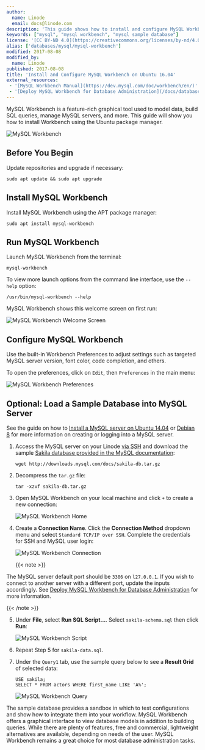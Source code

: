 ```yaml
---
author:
  name: Linode
  email: docs@linode.com
description: 'This guide shows how to install and configure MySQL Workbench and includes a sample MySQL database for testing.'
keywords: ["mysql", "mysql workbench", "mysql sample database"]
license: '[CC BY-ND 4.0](https://creativecommons.org/licenses/by-nd/4.0)'
alias: ['databases/mysql/mysql-workbench']
modified: 2017-08-08
modified_by:
  name: Linode
published: 2017-08-08
title: 'Install and Configure MySQL Workbench on Ubuntu 16.04'
external_resources:
 - '[MySQL Workbench Manual](https://dev.mysql.com/doc/workbench/en/)'
 - '[Deploy MySQL Workbench for Database Administration](/docs/databases/mysql/deploy-mysql-workbench-for-database-administration)'
---
```


MySQL Workbench is a feature-rich graphical tool used to model data, build SQL queries, manage MySQL servers, and more. This guide will show you how to install Workbench using the Ubuntu package manager.

![MySQL Workbench](/docs/assets/mysql_workbench_ubuntu.jpg)

## Before You Begin

Update repositories and upgrade if necessary:

    sudo apt update && sudo apt upgrade

## Install MySQL Workbench

Install MySQL Workbench using the APT package manager:

    sudo apt install mysql-workbench

## Run MySQL Workbench

Launch MySQL Workbench from the terminal:

    mysql-workbench

To view more launch options from the command line interface, use the `--help` option:

    /usr/bin/mysql-workbench --help

MySQL Workbench shows this welcome screen on first run:

![MySQL Workbench Welcome Screen](/docs/assets/mysql-workbench-first.png "MySQL Workbench Welcome Screen")

## Configure MySQL Workbench

Use the built-in Workbench Preferences to adjust settings such as targeted MySQL server version, font color, code completion, and others.

To open the preferences, click on `Edit`, then `Preferences` in the main menu:

![MySQL Workbench Preferences](/docs/assets/mysql-workbench-preferences.png "MySQL Workbench Preferences")

## Optional: Load a Sample Database into MySQL Server

See the guide on how to [Install a MySQL server on Ubuntu 14.04](/docs/databases/mysql/install-mysql-on-ubuntu-14-04) or [Debian 8](/docs/databases/mysql/how-to-install-mysql-on-debian-8) for more information on creating or logging into a MySQL server.

1.  Access the MySQL server on your Linode [via SSH](/docs/getting-started#connecting-to-your-linode-via-ssh) and download the sample [Sakila database provided in the MySQL documentation](http://downloads.mysql.com/docs/sakila-db.tar.gz):

        wget http://downloads.mysql.com/docs/sakila-db.tar.gz

2.  Decompress the `tar.gz` file:

        tar -xzvf sakila-db.tar.gz

3.  Open MySQL Workbench on your local machine and click `+` to create a new connection:

    ![MySQL Workbench Home](/docs/assets/mysql-workbench-home.png "MySQL Workbench Home")

4.  Create a **Connection Name**. Click the **Connection Method** dropdown menu and select `Standard TCP/IP over SSH`. Complete the credentials for SSH and MySQL user login:

    ![MySQL Workbench Connection](/docs/assets/mysql-workbench-connection.png "MySQL Workbench Connection")

    {{< note >}}

The MySQL server default port should be `3306` on `l27.0.0.1`. If you wish to connect to another server with a different port, update the inputs accordingly. See [Deploy MySQL Workbench for Database Administration](/docs/databases/mysql/deploy-mysql-workbench-for-database-administration) for more information.

{{< /note >}}

5.  Under **File**, select **Run SQL Script...**. Select `sakila-schema.sql` then click **Run**:

    ![MySQL Workbench Script](/docs/assets/mysql-workbench-run-script.png "MySQL Workbench Script")

6.  Repeat Step 5 for `sakila-data.sql`.

7.  Under the `Query1` tab, use the sample query below to see a **Result Grid** of selected data:

        USE sakila;
        SELECT * FROM actors WHERE first_name LIKE 'A%';

    ![MySQL Workbench Query](/docs/assets/mysql-workbench-query.png "MySQL Workbench Query")

The sample database provides a sandbox in which to test configurations and show how to integrate them into your workflow. MySQL Workbench offers a graphical interface to view database models in addition to building queries. While there are plenty of features, free and commercial, lightweight alternatives are available, depending on needs of the user. MySQL Workbench remains a great choice for most database administration tasks.
